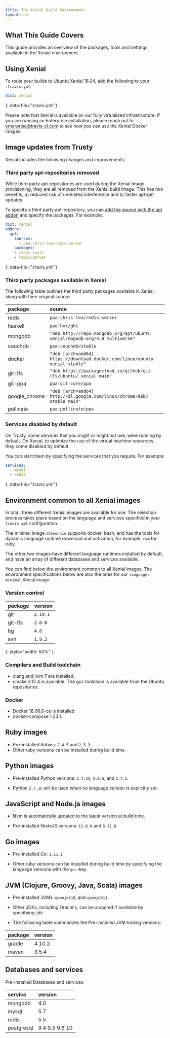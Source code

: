 ```yaml
---
title: The Xenial Build Environment
layout: en
---
```


## What This Guide Covers

This guide provides an overview of the packages, tools and settings available in the Xenial environment.

## Using Xenial

To route your builds to Ubuntu Xenial 16.04, add the following to your `.travis.yml`:

```yaml
dist: xenial
```
{: data-file=".travis.yml"}

Please note that Xenial is available on our fully virtualized
infrastructure. If you are running an Enterprise installation, please reach out
to [enterprise@travis-ci.com](mailto:entereprise@travis-ci.com) to see how you can use the Xenial Docker images.

## Image updates from Trusty

Xenial includes the following changes and improvements:

### Third party apt-repositories removed

While third party apt-repositories are used during the Xenial image provisioning, they are all removed from the Xenial build image. This has two benefits; a) reduced risk of unrelated interference and b) faster apt-get updates.

To specify a third party apt-repository, you can [add the source with the apt addon](/user/installing-dependencies/#adding-apt-sources) and specify the packages. For example:

```yaml
dist: xenial
addons:
  apt:
    sources:
      - ppa:chris-lea/redis-server
    packages:
    - redis-tools
    - redis-server
```
{: data-file=".travis.yml"}

### Third party packages available in Xenial

The following table outlines the third party packages available in Xenial, along with their original source.

| package       | source                                                                      |
|:--------------|:----------------------------------------------------------------------------|
| redis         | `ppa:chris-lea/redis-server`                                                |
| haskell       | `ppa:hvr/ghc`                                                               |
| mongodb       | `"deb http://repo.mongodb.org/apt/ubuntu xenial/mogodb-org/4.0 multiverse"` |
| couchdb       | `ppa:couchdb/stable`                                                        |
| docker        | `"deb [arch=amd64] https://download.docker.com/linux/ubuntu xenial stable"` |
| git-lfs       | `"deb https://packagecloud.io/github/git-lfs/ubuntu/ xenial main"`          |
| git-ppa       | `ppa:git-core/ppa`                                                          |
| google_chrome | `"deb [arch=amd64] http://dl.google.com/linux/chrome/deb/ stable main"`     |
| pollinate     | `ppa:pollinate/ppa`                                                         |

### Services disabled by default

On Trusty, some services that you might or might not use, were running by
default. On Xenial, to optimize the use of the virtual machine resources, they come disabled by default.

You can start them by specifying the services that you require. For example:

```yaml
services:
  - mysql
  - redis
```
{: data-file=".travis.yml"}

## Environment common to all Xenial images

In total, three different Xenial images are available for use. The selection
process takes place based on the language and services specified in your `travis.yml` configuration.

The minimal image `stevonnie` supports docker, bash, and has the tools for dynamic language runtime download and activation, for example, `rvm` for ruby.

The other two images have different language runtimes installed by default, and
have an array of different databases and services available.

You can find below the environment common to all Xenial images. The environment specifications below are also the ones for our `language: minimal` Xenial image.

### Version control

| package | version  |
|:--------|:---------|
| git     | `2.19.1` |
| git-lfs | `2.6.0`  |
| hg      | `4.8`    |
| svn     | `1.9.3`  |
{: style="width: 50%" } 

### Compilers and Build toolchain

* clang and llvm 7 are installed.
* cmake 3.12.4 is available. The gcc toolchain is available from the Ubuntu
repositories.

### Docker

* Docker 18.06.0-ce is installed
* docker-compose 1.23.1.

## Ruby images

* Pre-installed Rubies: `2.4.5` and `2.5.3`.
* Other ruby versions can be installed during build time.

## Python images

* Pre-installed Python versions: `2.7.15`, `3.6.5`, and `3.7.1`.

* Python `2.7.15` will be used when no language version is explicitly set.

## JavaScript and Node.js images

* Nvm is automatically updated to the latest version at build time. 

* Pre-installed NodeJS versions: `11.0.0` and `8.12.0`.

## Go images

* Pre-installed Go: `1.11.1`

* Other ruby versions can be installed during build time by specifying the language versions with the `go:`-key.

## JVM (Clojure, Groovy, Java, Scala) images

* Pre-installed JVMs: `openjdk10`, and `openjdk11`.

* Other JDKs, including Oracle's, can be acquired if available by specifying `jdk`.

* The following table summarizes the Pre-installed JVM tooling versions:

| package | version |
|:--------|:--------|
| gradle  | 4.10.2  |
| maven   | 3.5.4   |

## Databases and services

Pre-installed Databases and services:

| service    | version        |
|:-----------|:---------------|
| mongodb    | 4.0            |
| mysql      | 5.7            |
| redis      | 5.5            |
| postgresql | 9.4 9.5 9.6 10 |

